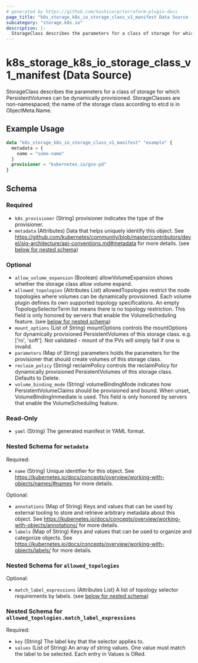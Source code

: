 ```yaml
---
# generated by https://github.com/hashicorp/terraform-plugin-docs
page_title: "k8s_storage_k8s_io_storage_class_v1_manifest Data Source - terraform-provider-k8s"
subcategory: "storage.k8s.io"
description: |-
  StorageClass describes the parameters for a class of storage for which PersistentVolumes can be dynamically provisioned. StorageClasses are non-namespaced; the name of the storage class according to etcd is in ObjectMeta.Name.
---
```


# k8s_storage_k8s_io_storage_class_v1_manifest (Data Source)

StorageClass describes the parameters for a class of storage for which PersistentVolumes can be dynamically provisioned. StorageClasses are non-namespaced; the name of the storage class according to etcd is in ObjectMeta.Name.

## Example Usage

```terraform
data "k8s_storage_k8s_io_storage_class_v1_manifest" "example" {
  metadata = {
    name = "some-name"
  }
  provisioner = "kubernetes.io/gce-pd"
}
```

<!-- schema generated by tfplugindocs -->
## Schema

### Required

- `k8s_provisioner` (String) provisioner indicates the type of the provisioner.
- `metadata` (Attributes) Data that helps uniquely identify this object. See https://github.com/kubernetes/community/blob/master/contributors/devel/sig-architecture/api-conventions.md#metadata for more details. (see [below for nested schema](#nestedatt--metadata))

### Optional

- `allow_volume_expansion` (Boolean) allowVolumeExpansion shows whether the storage class allow volume expand.
- `allowed_topologies` (Attributes List) allowedTopologies restrict the node topologies where volumes can be dynamically provisioned. Each volume plugin defines its own supported topology specifications. An empty TopologySelectorTerm list means there is no topology restriction. This field is only honored by servers that enable the VolumeScheduling feature. (see [below for nested schema](#nestedatt--allowed_topologies))
- `mount_options` (List of String) mountOptions controls the mountOptions for dynamically provisioned PersistentVolumes of this storage class. e.g. ['ro', 'soft']. Not validated - mount of the PVs will simply fail if one is invalid.
- `parameters` (Map of String) parameters holds the parameters for the provisioner that should create volumes of this storage class.
- `reclaim_policy` (String) reclaimPolicy controls the reclaimPolicy for dynamically provisioned PersistentVolumes of this storage class. Defaults to Delete.
- `volume_binding_mode` (String) volumeBindingMode indicates how PersistentVolumeClaims should be provisioned and bound. When unset, VolumeBindingImmediate is used. This field is only honored by servers that enable the VolumeScheduling feature.

### Read-Only

- `yaml` (String) The generated manifest in YAML format.

<a id="nestedatt--metadata"></a>
### Nested Schema for `metadata`

Required:

- `name` (String) Unique identifier for this object. See https://kubernetes.io/docs/concepts/overview/working-with-objects/names/#names for more details.

Optional:

- `annotations` (Map of String) Keys and values that can be used by external tooling to store and retrieve arbitrary metadata about this object. See https://kubernetes.io/docs/concepts/overview/working-with-objects/annotations/ for more details.
- `labels` (Map of String) Keys and values that can be used to organize and categorize objects. See https://kubernetes.io/docs/concepts/overview/working-with-objects/labels/ for more details.


<a id="nestedatt--allowed_topologies"></a>
### Nested Schema for `allowed_topologies`

Optional:

- `match_label_expressions` (Attributes List) A list of topology selector requirements by labels. (see [below for nested schema](#nestedatt--allowed_topologies--match_label_expressions))

<a id="nestedatt--allowed_topologies--match_label_expressions"></a>
### Nested Schema for `allowed_topologies.match_label_expressions`

Required:

- `key` (String) The label key that the selector applies to.
- `values` (List of String) An array of string values. One value must match the label to be selected. Each entry in Values is ORed.
